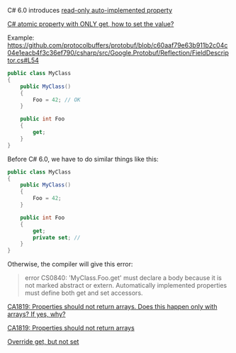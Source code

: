 C# 6.0 introduces [read-only auto-implemented property](https://stackoverflow.com/questions/2480503/is-read-only-auto-implemented-property-possible)

[C# atomic property with ONLY get, how to set the value?](https://stackoverflow.com/questions/52467520/c-sharp-atomic-property-with-only-get-how-to-set-the-value) 

Example: https://github.com/protocolbuffers/protobuf/blob/c60aaf79e63b911b2c04c04e1eacb4f3c36ef790/csharp/src/Google.Protobuf/Reflection/FieldDescriptor.cs#L54

```csharp
public class MyClass
{
    public MyClass()
    {
        Foo = 42; // OK
    }

    public int Foo
    {
        get;
    }
}
```

Before C# 6.0, we have to do similar things like this:

```csharp
public class MyClass
{
    public MyClass()
    {
        Foo = 42;
    }

    public int Foo
    {
        get;
        private set; // 
    }
}
```
Otherwise, the compiler will give this error:
> error CS0840: 'MyClass.Foo.get' must declare a body because it is not marked abstract or extern. Automatically implemented properties must define both get and set accessors.

[CA1819: Properties should not return arrays. Does this happen only with arrays? If yes, why?](https://softwareengineering.stackexchange.com/questions/210922/ca1819-properties-should-not-return-arrays-does-this-happen-only-with-arrays)

[CA1819: Properties should not return arrays](https://docs.microsoft.com/en-us/visualstudio/code-quality/ca1819?view=vs-2019)

[Override get, but not set](https://stackoverflow.com/questions/2026546/override-get-but-not-set)